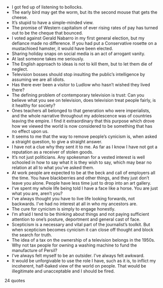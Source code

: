  - I got fed up of listening to bollocks.
 - The early bird may get the worm, but its the second mouse that gets the cheese.
 - It’s stupid to have a simple-minded view.
 - The promise of Western capitalism of ever rising rates of pay has turned out to be the cheque that bounced.
 - I voted against Gerald Nabarro in my first general election, but my defiance made no difference. If you had put a Conservative rosette on a mustachioed hamster, it would have been elected.
 - Sharing holiday snaps on social media is an act of arrogant vanity.
 - At last someone takes me seriously.
 - The English approach to ideas is not to kill them, but to let them die of neglect.
 - Television bosses should stop insulting the public’s intelligence by assuming we are all idiots.
 - Has there ever been a visitor to Ludlow who hasn’t wished they lived there?
 - The defining problem of contemporary television is trust: Can you believe what you see on television, does television treat people fairly, is it healthy for society?
 - Ones teachers all belonged to that generation who were imperialists, and the whole narrative throughout my adolescence was of countries leaving the empire. I find it extraordinary that this purpose which drove how we viewed the world is now considered to be something that has no effect upon us.
 - It seems to me that the way to remove people’s cynicism is, when asked a straight question, to give a straight answer.
 - I have not a clue why they sent it to me. As far as I know I have not got a reputation as a receiver of stolen goods.
 - It’s not just politicians. Any spokesman for a vested interest is well schooled in how to say what it is they wish to say, which may bear no relation at all to what you’ve asked them.
 - At work people are expected to be at the beck and call of employers all the time. You have blackberries and other things, and they just don’t leave you alone. People have less time just to drop into an art gallery.
 - I’ve spent my whole life being told I have a face like a horse. You are just what you are, aren’t you?
 - I’ve always thought you have to live life looking forwards, not backwards. I’ve had no interest at all in who my ancestors are.
 - The cure for cynicism is simply to engage honestly.
 - I’m afraid I tend to be thinking about things and not paying sufficient attention to one’s posture, deportment and general cast of face.
 - Scepticism is a necessary and vital part of the journalist’s toolkit. But when scepticism becomes cynicism it can close off thought and block the search for truth.
 - The idea of a tax on the ownership of a television belongs in the 1950s. Why not tax people for owning a washing machine to fund the manufacture of Persil?
 - I’ve always felt myself to be an outsider. I’ve always felt awkward.
 - It would be unforgivable to use the role I have, such as it is, to inflict my incoherent, half-baked view of the world on people. That would be illegitimate and unacceptable and I should be fired.

24 quotes